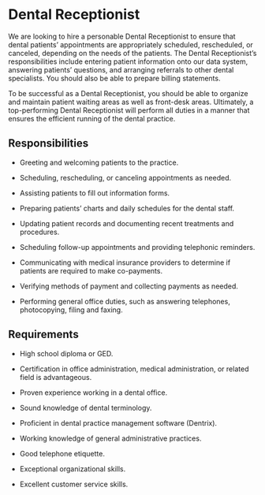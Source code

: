 # Dental Receptionist

We are looking to hire a personable Dental Receptionist to ensure that dental patients’ appointments are appropriately scheduled, rescheduled, or canceled, depending on the needs of the patients. The Dental Receptionist’s responsibilities include entering patient information onto our data system, answering patients’ questions, and arranging referrals to other dental specialists. You should also be able to prepare billing statements.

To be successful as a Dental Receptionist, you should be able to organize and maintain patient waiting areas as well as front-desk areas. Ultimately, a top-performing Dental Receptionist will perform all duties in a manner that ensures the efficient running of the dental practice.

## Responsibilities

* Greeting and welcoming patients to the practice.

* Scheduling, rescheduling, or canceling appointments as needed.

* Assisting patients to fill out information forms.

* Preparing patients’ charts and daily schedules for the dental staff.

* Updating patient records and documenting recent treatments and procedures.

* Scheduling follow-up appointments and providing telephonic reminders.

* Communicating with medical insurance providers to determine if patients are required to make co-payments.

* Verifying methods of payment and collecting payments as needed.

* Performing general office duties, such as answering telephones, photocopying, filing and faxing.

## Requirements

* High school diploma or GED.

* Certification in office administration, medical administration, or related field is advantageous.

* Proven experience working in a dental office.

* Sound knowledge of dental terminology.

* Proficient in dental practice management software (Dentrix).

* Working knowledge of general administrative practices.

* Good telephone etiquette.

* Exceptional organizational skills.

* Excellent customer service skills.

